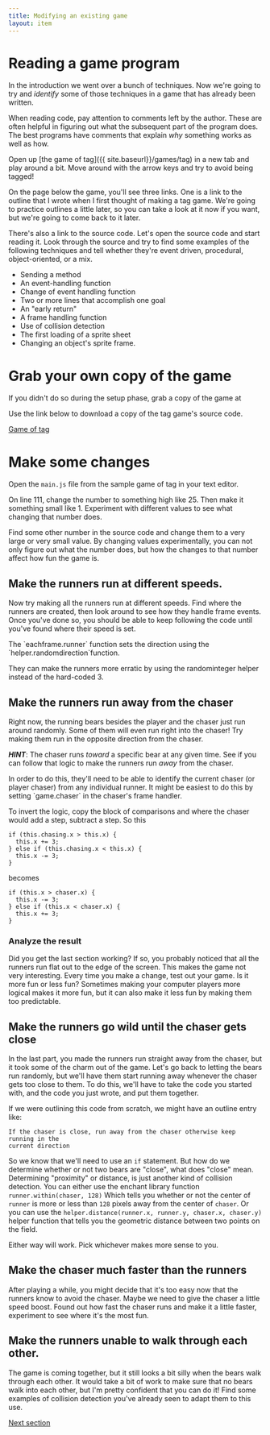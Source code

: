```yaml
---
title: Modifying an existing game
layout: item
---
```


# Reading a game program

In the introduction we went over a bunch of techniques.
Now we're going to try and *identify* some of those techniques in a game that has already been written.

When reading code, pay attention to comments left by the author.
These are often helpful in figuring out what the subsequent part of the program does.
The best programs have comments that explain *why* something works as well as how.

Open up [the game of tag]({{ site.baseurl}}/games/tag) in a new tab and play
around a bit. Move around with the arrow keys and try to avoid being tagged!

On the page below the game, you'll see three links. One is a link to the
outline that I wrote when I first thought of making a tag game. We're going to
practice outlines a little later, so you can take a look at it now if you want,
but we're going to come back to it later.

There's also a link to the source code. Let's open the source code and start
reading it. Look through the source and try to find some examples of the
following techniques and tell whether they're event driven, procedural,
object-oriented, or a mix.

* Sending a method
* An event-handling function
* Change of event handling function
* Two or more lines that accomplish one goal
* An "early return"
* A frame handling function
* Use of collision detection
* The first loading of a sprite sheet
* Changing an object's sprite frame.

# Grab your own copy of the game

If you didn't do so during the setup phase, grab a copy of the game at 

Use the link below to download a copy of the tag game's source code.

[Game of tag](https://github.com/CoderDojoSV/intermediate-browser-games/releases/download/2015-01-23-a/tag.zip)

# Make some changes

Open the `main.js` file from the sample game of tag in your text editor.

On line 111, change the number to something high like 25. Then make
it something small like 1. Experiment with different values to see what
changing that number does.

Find some other number in the source code and change them to a very large or very
small value. By changing values experimentally, you can not only figure out what
the number does, but how the changes to that number affect how fun the game is.

## Make the runners run at different speeds.

Now try making all the runners run at different speeds. Find where the
runners are created, then look around to see how they handle frame events.
Once you've done so, you should be able to keep following the code until
you've found where their speed is set.

<div class="mentor">
The `eachframe.runner` function sets the direction using the
`helper.randomdirection`function.

They can make the runners more erratic by using the randominteger helper
instead of the hard-coded 3.
</div>

## Make the runners run away from the chaser

Right now, the running bears besides the player and the chaser just run
around randomly. Some of them will even run right into the chaser! Try making
them run in the opposite direction from the chaser.

***HINT***: The chaser runs *toward* a specific bear at any given time. See if
you can follow that logic to make the runners run *away* from the chaser.

<div class="mentor">
In order to do this, they'll need to be able to identify the current chaser (or
player chaser) from any individual runner. It might be easiest to do this by
setting `game.chaser` in the chaser's frame handler.

To invert the logic, copy the block of comparisons and where the chaser would
add a step, subtract a step. So this

~~~
if (this.chasing.x > this.x) {
  this.x += 3;
} else if (this.chasing.x < this.x) {
  this.x -= 3;
}
~~~

becomes

~~~
if (this.x > chaser.x) {
  this.x -= 3;
} else if (this.x < chaser.x) {
  this.x += 3;
}
~~~
</div>

### Analyze the result

Did you get the last section working? If so, you probably noticed that all the
runners run flat out to the edge of the screen. This makes the game not very
interesting. Every time you make a change, test out your game. Is it more fun
or less fun? Sometimes making your computer players more logical makes it
more fun, but it can also make it less fun by making them too predictable.

## Make the runners go wild until the chaser gets close

In the last part, you made the runners run straight away from the chaser, but
it took some of the charm out of the game. Let's go back to letting the bears
run randomly, but we'll have them start running away whenever the chaser
gets too close to them. To do this, we'll have to take the code you started
with, and the code you just wrote, and put them together.

If we were outlining this code from scratch, we might have an outline entry
like:

~~~
If the chaser is close, run away from the chaser otherwise keep running in the
current direction
~~~

So we know that we'll need to use an `if` statement. But how do we determine
whether or not two bears are "close", what does "close" mean. Determining
"proximity" or distance, is just another kind of collision detection. You can
either use the enchant library function
`runner.within(chaser, 128)`
Which tells you whether or not the center of `runner` is more or less than
`128` pixels away from the center of `chaser`. Or you can use the
`helper.distance(runner.x, runner.y, chaser.x, chaser.y)` helper function that
tells you the geometric distance between two points on the field.

Either way will work. Pick whichever makes more sense to you.

## Make the chaser much faster than the runners

After playing a while, you might decide that it's too easy now that the runners
know to avoid the chaser. Maybe we need to give the chaser a little speed boost.
Found out how fast the chaser runs and make it a little faster, experiment
to see where it's the most fun.

## Make the runners unable to walk through each other.

The game is coming together, but it still looks a bit silly when the bears walk
through each other. It would take a bit of work to make sure that no bears
walk into each other, but I'm pretty confident that you can do it! Find some
examples of collision detection you've already seen to adapt them to this
use.

[Next section]({{site.baseurl}}/sections/03-outlining-your-own-game.html)
